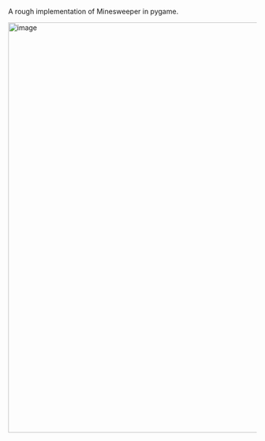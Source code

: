 A rough implementation of Minesweeper in pygame.

<img width="802" height="832" alt="image" src="https://github.com/user-attachments/assets/5da837ec-7e63-401a-b739-2cd4b3a5126d" />
